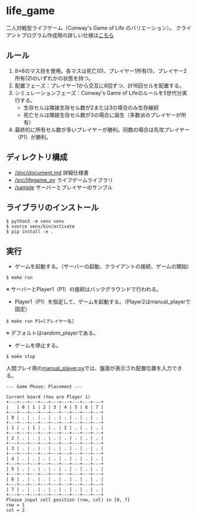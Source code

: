 # life_game
二人対戦型ライフゲーム（Conway's Game of Life のバリエーション）。
クライアントプログラム作成用の詳しい仕様は[こちら](/doc/document.md)

## ルール
1. 8×8のマス目を使用。各マスは死亡(0)、プレイヤー1所有(1)、プレイヤー2所有(2)のいずれかの状態を持つ。
2. 配置フェーズ：プレイヤー1から交互に8回ずつ、計16回セルを配置する。
3. シミュレーションフェーズ：Conway's Game of Lifeのルールを5世代分実行する。
   * 生存セルは隣接生存セル数が2または3の場合のみ生存継続
   * 死亡セルは隣接生存セル数が3の場合に誕生（多数派のプレイヤーが所有）
4. 最終的に所有セル数が多いプレイヤーが勝利。同数の場合は先攻プレイヤー（P1）が勝利。

## ディレクトリ構成
- [/doc/document.md](/doc/document.md) 詳細仕様書
- [/src/lifegame_py](/src/lifegame_py) ライフゲームライブラリ
- [/sample](/sample) サーバーとプレイヤーのサンプル

## ライブラリのインストール
```
$ python3 -m venv venv
$ source venv/bin/activate
$ pip install -e .
```

## 実行
- ゲームを起動する。（サーバーの起動、クライアントの接続、ゲームの開始）
```
$ make run
```
※ サーバーとPlayer1（P1）の接続はバックグラウンドで行われる。

- Player1（P1）を指定して、ゲームを起動する。（Player2はmanual_playerで固定）
```
$ make run P1=[プレイヤー名]
```
※ デフォルトはrandom_playerである。

- ゲームを停止する。
```
$ make stop
```

人間プレイ用の[manual_player.py](/sample/manual_player.py)では、盤面が表示され配置位置を入力できる。
```
--- Game Phase: Placement ---

Current board (You are Player 1)
+---+---+---+---+---+---+---+---+---+
|   | 0 | 1 | 2 | 3 | 4 | 5 | 6 | 7 |
+---+---+---+---+---+---+---+---+---+
| 0 | . | . | . | . | . | . | . | . |
+---+---+---+---+---+---+---+---+---+
| 1 | . | 1 | . | . | 2 | . | . | . |
+---+---+---+---+---+---+---+---+---+
| 2 | . | . | . | . | . | . | . | . |
+---+---+---+---+---+---+---+---+---+
| 3 | . | . | . | . | . | . | . | . |
+---+---+---+---+---+---+---+---+---+
| 4 | . | . | . | . | . | . | . | . |
+---+---+---+---+---+---+---+---+---+
| 5 | . | . | . | . | . | . | . | . |
+---+---+---+---+---+---+---+---+---+
| 6 | . | . | . | . | . | . | . | . |
+---+---+---+---+---+---+---+---+---+
| 7 | . | . | . | . | . | . | . | . |
+---+---+---+---+---+---+---+---+---+
Please input cell position (row, col) in [0, 7]
row = 1
col = 2
```
